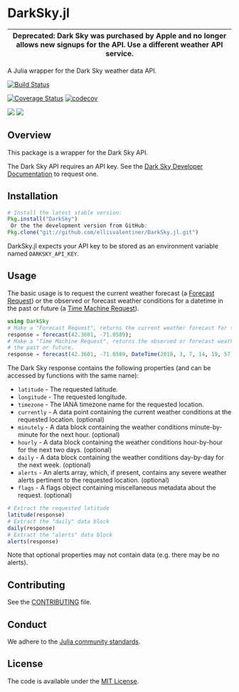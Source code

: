# DarkSky.jl

| Deprecated: Dark Sky was purchased by Apple and no longer allows new signups for the API. Use a different weather API service. |
|:---:|

A Julia wrapper for the Dark Sky weather data API.

[![Build Status](https://travis-ci.org/ellisvalentiner/DarkSky.jl.svg?branch=master)](https://travis-ci.org/ellisvalentiner/DarkSky.jl)

[![Coverage Status](https://coveralls.io/repos/github/ellisvalentiner/DarkSky.jl/badge.svg?branch=master)](https://coveralls.io/github/ellisvalentiner/DarkSky.jl?branch=master) [![codecov](https://codecov.io/gh/ellisvalentiner/DarkSky.jl/branch/master/graph/badge.svg)](https://codecov.io/gh/ellisvalentiner/DarkSky.jl)

[![](https://img.shields.io/badge/docs-stable-blue.svg)](https://ellisvalentiner.github.io/DarkSky.jl/stable) [![](https://img.shields.io/badge/docs-latest-blue.svg)](https://ellisvalentiner.github.io/DarkSky.jl/latest)

## Overview

This package is a wrapper for the Dark Sky API.

The Dark Sky API requires an API key. See the [Dark Sky Developer Documentation](https://darksky.net/dev/docs) to request one.

## Installation

```julia
# Install the latest stable version:
Pkg.install("DarkSky")
 Or the the development version from GitHub:
Pkg.clone("git://github.com/ellisvalentiner/DarkSky.jl.git")
```

DarkSky.jl expects your API key to be stored as an environment variable named `DARKSKY_API_KEY`.

## Usage

The basic usage is to request the current weather forecast (a [Forecast Request](https://darksky.net/dev/docs#forecast-request)) or the observed or forecast weather conditions for a datetime in the past or future (a [Time Machine Request](https://darksky.net/dev/docs#time-machine-request)).

```julia
using DarkSky
# Make a "Forecast Request", returns the current weather forecast for the next week.
response = forecast(42.3601, -71.0589);
# Make a "Time Machine Request", returns the observed or forecast weather conditions for a date in
# the past or future.
response = forecast(42.3601, -71.0589, DateTime(2018, 3, 7, 14, 19, 57));
```

The Dark Sky response contains the following properties (and can be accessed by functions with the same name):

* `latitude` - The requested latitude.
* `longitude` - The requested longitude.
* `timezone` - The IANA timezone name for the requested location.
* `currently` - A data point containing the current weather conditions at the requested location. (optional)
* `minutely` - A data block containing the weather conditions minute-by-minute for the next hour. (optional)
* `hourly` - A data block containing the weather conditions hour-by-hour for the next two days. (optional)
* `daily` - A data block containing the weather conditions day-by-day for the next week. (optional)
* `alerts` - An alerts array, which, if present, contains any severe weather alerts pertinent to the requested location. (optional)
* `flags` - A flags object containing miscellaneous metadata about the request. (optional)

```julia
# Extract the requested latitude
latitude(response)
# Extract the "daily" data block
daily(response)
# Extract the "alerts" data block
alerts(response)
```

Note that optional properties may not contain data (e.g. there may be no alerts).

## Contributing

See the [CONTRIBUTING](https://github.com/ellisvalentiner/DarkSky.jl/blob/master/CONTRIBUTING) file.

## Conduct

We adhere to the [Julia community standards](http://julialang.org/community/standards/).

## License

The code is available under the [MIT License](https://github.com/ellisvalentiner/DarkSky.jl/blob/master/LICENSE).
